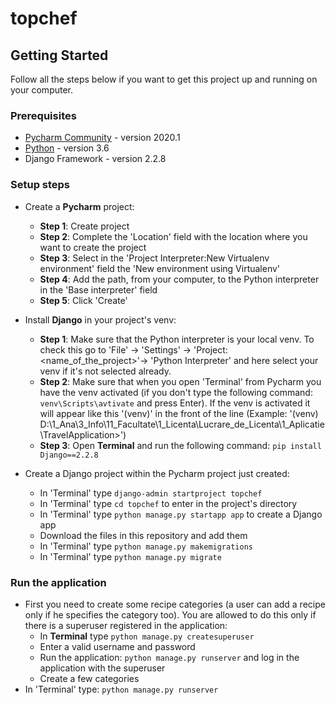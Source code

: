 # topchef


## Getting Started

Follow all the steps below if you want to get this project up and running on your computer.

### Prerequisites

* [Pycharm Community](https://www.jetbrains.com/pycharm/) - version 2020.1
* [Python](https://www.python.org/downloads/release/python-360/) - version 3.6
* Django Framework - version 2.2.8

### Setup steps

* Create a <strong>Pycharm</strong> project:
  * <strong>Step 1</strong>: Create project
  * <strong>Step 2</strong>: Complete the 'Location' field with the location where you want to create the project
  * <strong>Step 3</strong>: Select in the 'Project Interpreter:New Virtualenv environment' field the 'New environment using Virtualenv'
  * <strong>Step 4</strong>: Add the path, from your computer, to the Python interpreter in the 'Base interpreter' field
  * <strong>Step 5</strong>: Click 'Create'

* Install <strong>Django</strong> in your project's venv:
  * <strong>Step 1</strong>: Make sure that the Python interpreter is your local venv. To check this go to 'File' -> 'Settings' -> 'Project: <name_of_the_project>'-> 'Python Interpreter' and here select your venv if it's not selected already.
  * <strong>Step 2</strong>: Make sure that when you open 'Terminal' from Pycharm you have the venv activated (if you don't type the following command: `venv\Scripts\avtivate` and press Enter). If the venv is activated it will appear like this '(venv)' in the front of the line (Example: '(venv) D:\1_Ana\3_Info\11_Facultate\1_Licenta\Lucrare_de_Licenta\1_Aplicatie\TravelApplication>')
  * <strong>Step 3</strong>: Open <strong>Terminal</strong> and run the following command: `pip install Django==2.2.8`
 
* Create a Django project within the Pycharm project just created:
  * In 'Terminal' type `django-admin startproject topchef`
  * In 'Terminal' type `cd topchef` to enter in the project's directory
  * In 'Terminal' type `python manage.py startapp app` to create a Django app
  * Download the files in this repository and add them
  * In 'Terminal' type `python manage.py makemigrations`
  * In 'Terminal' type `python manage.py migrate`
  
### Run the application

* First you need to create some recipe categories (a user can add a recipe only if he specifies the category too). You are allowed to do this only if there is a superuser registered in the application:
  * In <strong>Terminal</strong> type `python manage.py createsuperuser`
  * Enter a valid username and password
  * Run the application: `python manage.py runserver` and log in the application with the superuser
  * Create a few categories
* In 'Terminal' type: `python manage.py runserver`

